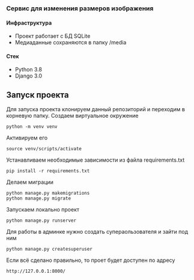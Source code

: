 ### Сервис для изменения размеров изображения

#### Инфраструктура
* Проект работает с БД SQLite
* Медиаданные сохраняются в папку /media

#### Стек
* Python 3.8
* Django 3.0


## Запуск проекта
Для запуска проекта клонируем данный репозиторий и переходим в корневую папку.
Создаем виртуальное окружение

```
python -m venv venv
```

Активируем его

```
source venv/scripts/activate
```

Устанавливаем необходимые зависимости из файла requirements.txt

```
pip install -r requirements.txt
```

Делаем миграции

```
python manage.py makemigrations
python manage.py migrate
```

Запускаем локально проект

```
python manage.py runserver
```

Для работы в админке нужно создать супераользователя и зайти под ним

```
python manage.py createsuperuser
```

Если всё сделано правильно, то проет будет доступен по адресу

```
http://127.0.0.1:8000/
```